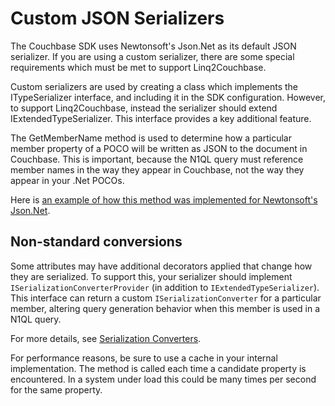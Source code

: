 # Custom JSON Serializers

The Couchbase SDK uses Newtonsoft's Json.Net as its default JSON serializer.  If you are using a custom serializer, there are some special requirements which must be met to support Linq2Couchbase.

Custom serializers are used by creating a class which implements the ITypeSerializer interface, and including it in the SDK configuration.  However, to support Linq2Couchbase, instead the serializer should extend IExtendedTypeSerializer.  This interface provides a key additional feature.

The GetMemberName method is used to determine how a particular member property of a POCO will be written as JSON to the document in Couchbase.  This is important, because the N1QL query must reference member names in the way they appear in Couchbase, not the way they appear in your .Net POCOs.

Here is [an example of how this method was implemented for Newtonsoft's Json.Net](https://github.com/couchbase/couchbase-net-client/blob/03d7957226da6f7c3e05220a21e7ebeeb0519b93/Src/Couchbase/Core/Serialization/DefaultSerializer.cs#L192).

## Non-standard conversions

Some attributes may have additional decorators applied that change how they are serialized.  To support this, your serializer should implement `ISerializationConverterProvider` (in addition to `IExtendedTypeSerializer`).  This interface can return a custom `ISerializationConverter` for a particular member, altering query generation behavior when this member is used in a N1QL query.

For more details, see [Serialization Converters](./serialization-converters.md).

For performance reasons, be sure to use a cache in your internal implementation.  The method is called each time a candidate property is encountered.  In a system under load this could be many times per second for the same property.